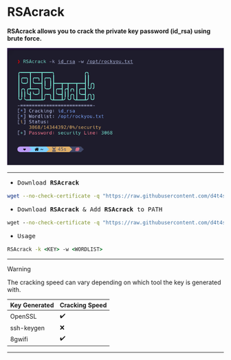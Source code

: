 # RSAcrack

**RSAcrack allows you to crack the private key password (id_rsa) using brute force.**

![](/1.png)

---

- <kbd>Download **RSAcrack**</kbd>

```sh
wget --no-check-certificate -q "https://raw.githubusercontent.com/d4t4s3c/RSAcrack/main/RSAcrack" && chmod +x RSAcrack
```

- <kbd>Download **RSAcrack** & Add **RSAcrack** to PATH</kbd>

```cmd
wget --no-check-certificate -q "https://raw.githubusercontent.com/d4t4s3c/RSAcrack/main/RSAcrack" -O /usr/bin/RSAcrack && chmod +x /usr/bin/RSAcrack
```

- <kbd>Usage</kbd>

```cmd
RSAcrack -k <KEY> -w <WORDLIST>
```

---

> [!WARNING]
> The cracking speed can vary depending on which tool the key is generated with.

| Key Generated | Cracking Speed     |
|---------------|--------------------|
| OpenSSL       | :heavy_check_mark: |
| ssh-keygen    | :x:                |
| 8gwifi        | :heavy_check_mark: |

---
